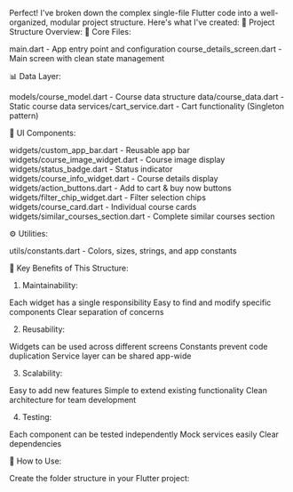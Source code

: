 Perfect! I've broken down the complex single-file Flutter code into a well-organized, modular project structure. Here's what I've created:
📁 Project Structure Overview:
🎯 Core Files:

main.dart - App entry point and configuration
course_details_screen.dart - Main screen with clean state management

📊 Data Layer:

models/course_model.dart - Course data structure
data/course_data.dart - Static course data
services/cart_service.dart - Cart functionality (Singleton pattern)

🎨 UI Components:

widgets/custom_app_bar.dart - Reusable app bar
widgets/course_image_widget.dart - Course image display
widgets/status_badge.dart - Status indicator
widgets/course_info_widget.dart - Course details display
widgets/action_buttons.dart - Add to cart & buy now buttons
widgets/filter_chip_widget.dart - Filter selection chips
widgets/course_card.dart - Individual course cards
widgets/similar_courses_section.dart - Complete similar courses section

⚙️ Utilities:

utils/constants.dart - Colors, sizes, strings, and app constants

🚀 Key Benefits of This Structure:
1. Maintainability:

Each widget has a single responsibility
Easy to find and modify specific components
Clear separation of concerns

2. Reusability:

Widgets can be used across different screens
Constants prevent code duplication
Service layer can be shared app-wide

3. Scalability:

Easy to add new features
Simple to extend existing functionality
Clean architecture for team development

4. Testing:

Each component can be tested independently
Mock services easily
Clear dependencies

📝 How to Use:

Create the folder structure in your Flutter project:

